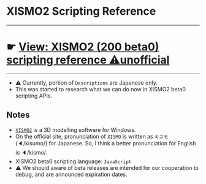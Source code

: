 # XISMO2 Scripting Reference

---

# ☛ [View: XISMO2 (200 beta0) scripting reference ⚠unofficial](https://docs.google.com/spreadsheets/d/e/2PACX-1vS7vmFWuCe1hBmJOXQVLh3zmJnjESsNqpEkrjaJCssycu5RVZQM17eDLmssk7waIpwMflqYuR26VRCw/pubhtml)
</td></tr></table>

---

* ⚠ Currently, portion of `Descriptions` are Japanese only.
* This was started to research what we can do now in XISMO2 beta0 scripting APIs.

## Notes

* [`XISMO2`](http://mqdl.jpn.org/) is a 3D modelling software for Windows.
* On the official site, pronunciation of `XISMO` is written as `キスモ` (🔈/kisumo/) for Japanese. So, I think a better pronunciation for English is 🔈/kismo/.
* XISMO2 beta0 scripting language: `JavaScript`
* ⚠ We should aware of beta releases are intended for our cooperation to debug, and are announced expiration dates.
